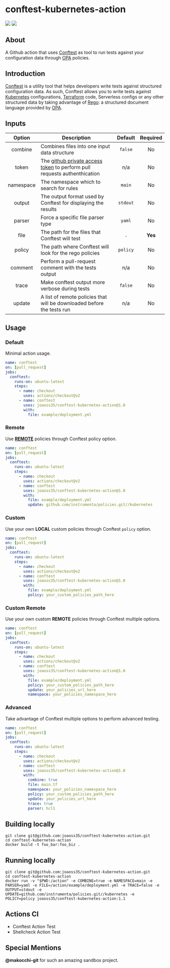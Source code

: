 # conftest-kubernetes-action

[<img src="https://github.com/joaoss35/conftest-kubernetes-action/workflows/conftest/badge.svg"/>](https://github.com/joaoss35/conftest-kubernetes-action) [<img src="https://github.com/joaoss35/conftest-kubernetes-action/workflows/shellcheck/badge.svg"/>](https://github.com/joaoss35/conftest-kubernetes-action)

## About

A Github action that uses [Conftest](https://www.conftest.dev/) as tool to run tests against your configuration data through [OPA](https://www.openpolicyagent.org/) policies.

## Introduction

[Conftest](https://www.conftest.dev/) is a utility tool that helps developers write tests against structured configuration data. As such, Conftest allows you to write tests against [Kubernetes](https://kubernetes.io/) configurations, [Terraform](https://www.terraform.io/) code, Serverless configs or any other structured data by taking advantage of [Rego](https://www.openpolicyagent.org/docs/latest/policy-language/): a structured document language provided by [OPA](https://www.openpolicyagent.org/).

## Inputs

| Option | Description | Default | Required |
| :-: | --- | :-: | :-: |
| combine |  Combines files into one input data structure | `false` | No |
| token | The [github private access token](https://docs.github.com/en/github/authenticating-to-github/keeping-your-account-and-data-secure/creating-a-personal-access-token) to perform pull requests authenthication | n/a | No |
| namespace | The namespace which to search for rules | `main` | No |
| output | The output format used by Conftest for displaying the results | `stdout` | No |
| parser | Force a specific file parser type | `yaml` | No |
| file | The path for the files that Conftest will test | `.` | **Yes** |
| policy | The path where Conftest will look for the rego policies | `policy` | No |
| comment | Perform a pull-request comment with the tests output | n/a | No |
| trace | Make conftest output more verbose during tests | `false` | No |
| update | A list of remote policies that will be downloaded before the tests run | n/a | No |

## Usage

### Default

Minimal action usage.
```yaml
name: conftest
on: [pull_request]
jobs:
  conftest:
    runs-on: ubuntu-latest
    steps:
      - name: checkout
        uses: actions/checkout@v2
      - name: conftest
        uses: joaoss35/conftest-kubernetes-action@1.0
        with:
          file: example/deployment.yml
```
### Remote

Use [**REMOTE**]() policies through Conftest policy option.
```yaml
name: conftest
on: [pull_request]
jobs:
  conftest:
    runs-on: ubuntu-latest
    steps:
      - name: checkout
        uses: actions/checkout@v2
      - name: conftest
        uses: joaoss35/conftest-kubernetes-action@1.0
        with:
          file: example/deployment.yml
          update: github.com/instrumenta/policies.git//kubernetes
```

### Custom

Use your own **LOCAL** custom policies through Conftest ``policy`` option.

```yaml
name: conftest
on: [pull_request]
jobs:
  conftest:
    runs-on: ubuntu-latest
    steps:
      - name: checkout
        uses: actions/checkout@v2
      - name: conftest
        uses: joaoss35/conftest-kubernetes-action@1.0
        with:
          file: example/deployment.yml
          policy: your_custom_policies_path_here
```

### Custom Remote

Use your own custom **REMOTE** policies through Conftest multiple options.

```yaml
name: conftest
on: [pull_request]
jobs:
  conftest:
    runs-on: ubuntu-latest
    steps:
      - name: checkout
        uses: actions/checkout@v2
      - name: conftest
        uses: joaoss35/conftest-kubernetes-action@1.0
        with:
          file: example/deployment.yml
          policy: your_custom_policies_path_here
          update: your_policies_url_here
          namespace: your_policies_namespace_here
```

### Advanced

Take advantage of Conftest multiple options to perform advanced testing.

```yaml
name: conftest
on: [pull_request]
jobs:
  conftest:
    runs-on: ubuntu-latest
    steps:
      - name: checkout
        uses: actions/checkout@v2
      - name: conftest
        uses: joaoss35/conftest-kubernetes-action@1.0
        with:
          combine: true
          file: main.tf
          namespace: your_policies_namespace_here
          policy: your_custom_policies_path_here
          update: your_policies_url_here
          trace: true
          parser: hcl1
```

## Building locally
```shell
git clone git@github.com:joaoss35/conftest-kubernetes-action.git
cd conftest-kubernetes-action
docker build -t foo_bar:foo_biz .
```

## Running locally

```shell
git clone git@github.com:joaoss35/conftest-kubernetes-action.git
cd conftest-kubernetes-action
docker run -v "$PWD:/action" -e COMBINE=true -e NAMESPACE=main -e PARSER=yaml -e FILE=/action/example/deployment.yml -e TRACE=false -e OUTPUT=stdout -e UPDATE=github.com/instrumenta/policies.git//kubernetes -e POLICY=policy joaoss35/conftest-kubernetes-action:1.1
```

## Actions CI

- Conftest Action Test
- Shellcheck Action Test

## Special Mentions
**@makocchi-git** for such an amazing sandbox project.




